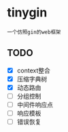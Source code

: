 # tinygin
`一个仿照gin的web框架`

## TODO
* [x] context整合
* [x] 压缩字典树
* [x] 动态路由
* [ ] 分组控制
* [ ] 中间件响应点
* [ ] 响应模板
* [ ] 错误恢复
